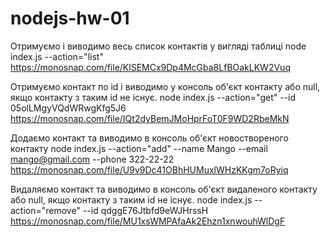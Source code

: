 # nodejs-hw-01

Отримуємо і виводимо весь список контактів у вигляді таблиці
node index.js --action="list"
https://monosnap.com/file/KlSEMCx9Dp4McGba8LfBOakLKW2Vuq

Отримуємо контакт по id і виводимо у консоль об'єкт контакту або null, якщо контакту з таким id не існує.
node index.js --action="get" --id 05olLMgyVQdWRwgKfg5J6
https://monosnap.com/file/IQt2dyBemJMoHprFoT0F9WD2RbeMkN

Додаємо контакт та виводимо в консоль об'єкт новоствореного контакту
node index.js --action="add" --name Mango --email mango@gmail.com --phone 322-22-22
https://monosnap.com/file/U9v9Dc41OBhHUMuxlWHzKKgm7oRyiq

Видаляємо контакт та виводимо в консоль об'єкт видаленого контакту або null, якщо контакту з таким id не існує.
node index.js --action="remove" --id qdggE76Jtbfd9eWJHrssH
https://monosnap.com/file/MU1xsWMPAfaAk2Ehzn1xnwouhWlDgF
